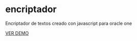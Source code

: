 # encriptador
Encriptador de textos creado con javascript para oracle one

[VER DEMO](https://yanzc4.github.io/encriptador/)
